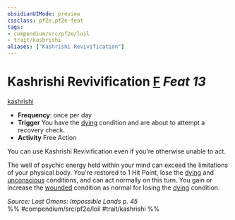 ```yaml
---
obsidianUIMode: preview
cssclass: pf2e,pf2e-feat
tags:
- compendium/src/pf2e/loil
- trait/kashrishi
aliases: ["Kashrishi Revivification"]
---
```

# Kashrishi Revivification  [F](../../Rules/core-rulebook/chapter-9-playing-the-game.md#Actions "Free Action") *Feat 13*  
[kashrishi](../../Rules/traits/kashrishi-loil.md)  

- **Frequency**: once per day
- **Trigger** You have the [dying](../../Rules/conditions.md#Dying) condition and are about to attempt a recovery check.
- **Activity** Free Action

You can use Kashrishi Revivification even if you're otherwise unable to act.

The well of psychic energy held within your mind can exceed the limitations of your physical body. You're restored to 1 Hit Point, lose the [dying](../../Rules/conditions.md#Dying) and [unconscious](../../Rules/conditions.md#Unconscious) conditions, and can act normally on this turn. You gain or increase the [wounded](../../Rules/conditions.md#Wounded) condition as normal for losing the [dying](../../Rules/conditions.md#Dying) condition.

*Source: Lost Omens: Impossible Lands p. 45*  
%% #compendium/src/pf2e/loil #trait/kashrishi %%